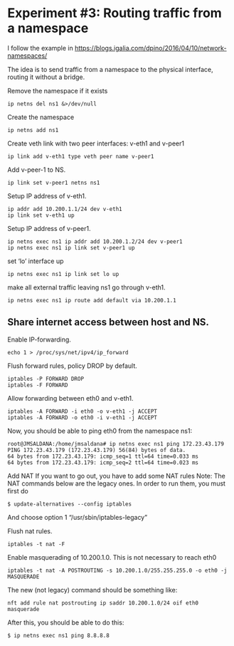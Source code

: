 # Experiment #3: Routing traffic from a namespace

I follow the example in https://blogs.igalia.com/dpino/2016/04/10/network-namespaces/ 

The idea is to send traffic from a namespace to the physical interface, routing it without a bridge.
 
Remove the namespace if it exists
```
ip netns del ns1 &>/dev/null
```

Create the namespace
```
ip netns add ns1
```

Create veth link with two peer interfaces: v-eth1 and v-peer1
```
ip link add v-eth1 type veth peer name v-peer1
```

Add v-peer-1 to NS.
```
ip link set v-peer1 netns ns1
```

Setup IP address of v-eth1.
```
ip addr add 10.200.1.1/24 dev v-eth1
ip link set v-eth1 up
```

Setup IP address of v-peer1.
```
ip netns exec ns1 ip addr add 10.200.1.2/24 dev v-peer1
ip netns exec ns1 ip link set v-peer1 up
```

set ‘lo’ interface up
```
ip netns exec ns1 ip link set lo up
```

make all external traffic leaving ns1 go through v-eth1.
```
ip netns exec ns1 ip route add default via 10.200.1.1
```

## Share internet access between host and NS.

Enable IP-forwarding.
```
echo 1 > /proc/sys/net/ipv4/ip_forward
```

Flush forward rules, policy DROP by default.
```
iptables -P FORWARD DROP
iptables -F FORWARD
```

Allow forwarding between eth0 and v-eth1.
```
iptables -A FORWARD -i eth0 -o v-eth1 -j ACCEPT
iptables -A FORWARD -o eth0 -i v-eth1 -j ACCEPT
```

Now, you should be able to ping eth0 from the namespace ns1:
```
root@JMSALDANA:/home/jmsaldana# ip netns exec ns1 ping 172.23.43.179
PING 172.23.43.179 (172.23.43.179) 56(84) bytes of data.
64 bytes from 172.23.43.179: icmp_seq=1 ttl=64 time=0.033 ms
64 bytes from 172.23.43.179: icmp_seq=2 ttl=64 time=0.023 ms
```

Add NAT
If you want to go out, you have to add some NAT rules
Note: The NAT commands below are the legacy ones. In order to run them, you must first do
```
$ update-alternatives --config iptables
```
And choose option 1 “/usr/sbin/iptables-legacy”

Flush nat rules.
```
iptables -t nat -F
```

Enable masquerading of 10.200.1.0. This is not necessary to reach eth0
```
iptables -t nat -A POSTROUTING -s 10.200.1.0/255.255.255.0 -o eth0 -j MASQUERADE
```

The new (not legacy) command should be something like:
```
nft add rule nat postrouting ip saddr 10.200.1.0/24 oif eth0 masquerade
```

After this, you should be able to do this:
```
$ ip netns exec ns1 ping 8.8.8.8
```
